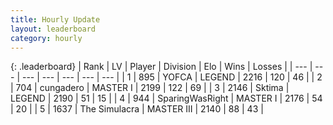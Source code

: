 ```yaml
---
title: Hourly Update
layout: leaderboard
category: hourly
---
```


{: .leaderboard}
| Rank | LV | Player | Division | Elo | Wins | Losses |
| --- | --- | --- | --- | --- | --- | --- |
| <span data-change="0">1</span> | 895 | <span title="ID: 650820">YOFCA</span> | LEGEND | <span data-change="-28">2216</span> | <span data-change="0">120</span> | <span data-change="2">46</span> |
| <span data-change="2">2</span> | 704 | <span title="ID: 54134">cungadero</span> | MASTER I | <span data-change="31">2199</span> | <span data-change="4">122</span> | <span data-change="0">69</span> |
| <span data-change="-1">3</span> | 2146 | <span title="ID: 353063">Sktima</span> | LEGEND | <span data-change="0">2190</span> | <span data-change="0">51</span> | <span data-change="0">15</span> |
| <span data-change="-1">4</span> | 944 | <span title="ID: 402846">SparingWasRight</span> | MASTER I | <span data-change="0">2176</span> | <span data-change="0">54</span> | <span data-change="0">20</span> |
| <span data-change="1">5</span> | 1637 | <span title="ID: 366840">The Simulacra</span> | MASTER III | <span data-change="11">2140</span> | <span data-change="2">88</span> | <span data-change="1">43</span> |